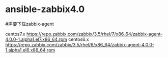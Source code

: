 # ansible-zabbix4.0
#需要下载zabbix-agent

centos7.x https://repo.zabbix.com/zabbix/3.5/rhel/7/x86_64/zabbix-agent-4.0.0-1.alpha1.el7.x86_64.rpm
centos6.x https://repo.zabbix.com/zabbix/3.5/rhel/6/x86_64/zabbix-agent-4.0.0-1.alpha1.el6.x86_64.rpm

